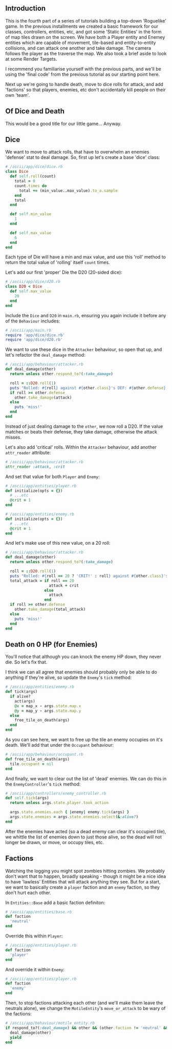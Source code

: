 ## Introduction

This is the fourth part of a series of tutorials building a top-down 'Roguelike' game. In the previous installments we created a basic framework for our classes, controllers, entities, etc, and got some 'Static Entities' in the form of map tiles drawn on the screen. We have both a Player entity and Enemey entities which are capable of movement, tile-based and entity-to-entity collisions, and can attack one another and take damage. The camera follows the player as the traverse the map. We also took a brief aside to look at some Render Targets.

I recommend you familiarise yourself with the previous parts, and we'll be using the 'final code' from the previous tutorial as our starting point here.

Next up we're going to handle death, move to dice rolls for attack, and add 'factions' so that players, enemies, etc don't accidentally kill people on their own 'team'.

## Of Dice and Death
This would be a good title for our little game... Anyway.

## Dice
We want to move to attack rolls, that have to overwhelm an enemies 'defense' stat to deal damage. So, first up let's create a base 'dice' class:
```ruby
# /ascii/app/dice/dice.rb
class Dice
  def self.roll(count)
    total = 0
    count.times do
      total += (min_value..max_value).to_a.sample
    end
    total
  end

  def self.min_value
    1
  end

  def self.max_value
    6
  end
end
```
Each type of Die will have a min and max value, and use this 'roll' method to return the total value of 'rolling' itself `count` times.

Let's add our first 'proper' Die the D20 (20-sided dice):
```ruby
# /ascii/app/dice/d20.rb
class D20 < Dice
  def self.max_value
    20
  end
end
```

Include the `Dice` and `D20` in `main.rb`, ensuring you again include it before any of the `Behaviour` includes:
```ruby
# /ascii/app/main.rb
require 'app/dice/dice.rb'
require 'app/dice/d20.rb'
```

We want to use these dice in the `Attacker` behaviour, so open that up, and let's refactor the `deal_damage` method:
```ruby
# /ascii/app/behaviour/attacker.rb
def deal_damage(other)
  return unless other.respond_to?(:take_damage)

  roll = ::D20.roll(1)
  puts "Rolled: #{roll} against #{other.class}'s DEF: #{other.defense}'"
  if roll >= other.defense
    other.take_damage(attack)
  else
    puts 'miss!'
  end
end
```
Instead of just dealing damage to the `other`, we now roll a D20. If the value matches or beats their defense, they take damage, otherwise the attack misses.

Let's also add 'critical' rolls. Within the `Attacker` behaviour, add another `attr_reader` attribute:
```ruby
# /ascii/app/behaviour/attacker.rb
attr_reader :attack, :crit
```

And set that value for both `Player` and `Enemy`:
```ruby
# /ascii/app/entities/player.rb
def initialize(opts = {})
  # ...etc
  @crit = 1
end
```

```ruby
# /ascii/app/entities/enemy.rb
def initialize(opts = {})
  # ...etc
  @crit = 1
end
```

And let's make use of this new value, on a 20 roll:
```ruby
# /ascii/app/behaviour/attacker.rb
def deal_damage(other)
  return unless other.respond_to?(:take_damage)

  roll = ::D20.roll(1)
  puts "Rolled: #{roll == 20 ? 'CRIT!' : roll} against #{other.class}'s DEF: #{other.defense}"
  total_attack = if roll == 20
                   attack + crit
                 else
                   attack
                 end
  if roll >= other.defense
    other.take_damage(total_attack)
  else
    puts 'miss!'
  end
end
```

## Death on 0 HP (for Enemies)
You'll notice that although you can knock the enemy HP down, they never die. So let's fix that.

I think we can all agree that enemies should probably only be able to do anything if they're alive, so update the `Enemy`'s `tick` method:
```ruby
# /ascii/app/entities/enemy.rb
def tick(args)
  if alive?
    act(args)
    @x = map_x - args.state.map.x
    @y = map_y - args.state.map.y
  else
    free_tile_on_death(args)
  end
end
```

As you can see here, we want to free up the tile an enemy occupies on it's death. We'll add that under the `Occupant` behaviour:
```ruby
# /ascii/app/behaviour/occupant.rb
def free_tile_on_death(args)
  tile.occupant = nil
end
```

And finally, we want to clear out the list of 'dead' enemies. We can do this in the `EnemyController`'s `tick` method:
```ruby
# /ascii/app/controllers/enemy_controller.rb
def self.tick(args)
  return unless args.state.player.took_action

  args.state.enemies.each { |enemy| enemy.tick(args) }
  args.state.enemies = args.state.enemies.select(&:alive?)
end
```
After the enemies have acted (so a dead enemy can clear it's occupied tile), we whittle the list of enemies down to just those alive, so the dead will not longer be drawn, or move, or occupy tiles, etc.


## Factions
Watching the logging you might spot zombies hitting zombies. We probably don't want that to happen, broadly speaking - though it might be a nice idea to have 'lawless' Entities that will attack anything they see. But for a start, we want to basically create a `player` faction and an `enemy` faction, so they don't hurt each other.

In `Entities::Base` add a basic faction definiton:
```ruby
# /ascii/app/entities/base.rb
def faction
  'neutral'
end
```

Override this within `Player`:
```ruby
# /ascii/app/entities/player.rb
def faction
  'player'
end
```

And override it within `Enemy`:
```ruby
# /ascii/app/entities/player.rb
def faction
  'enemy'
end
```

Then, to stop factions attacking each other (and we'll make them leave the neutrals alone), we change the `MotileEntity`'s `move_or_attack` to be wary of the factions:
```ruby
# /ascii/app/behaviour/motile_entity.rb
if respond_to?(:deal_damage) && other && (other.faction != 'neutral' && other.faction != faction)
  deal_damage(other)
  yield
end
```
